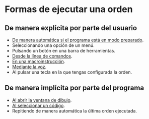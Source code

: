 # Formas de ejecutar una orden

## De manera explícita por parte del usuario

* [De manera automática si el programa está en modo preparado](/digi3d-net/referencia/ordenes/formas-de-ejecutar-una-orden/de-manera-automatica/).
* Seleccionando una opción de un menú.
* Pulsando un botón en una barra de herramientas.
* [Desde la línea de comandos](ejecutar-una-orden-desde-la-linea-de-comandos/).
* [En una macroinstrucción](ejecutar-una-orden-desde-la-linea-de-comandos/macroinstrucciones.md).
* [Mediante la voz](../../ventana-de-dibujo/variables/r/reconocer-voz.md).
* Al pulsar una tecla en la que tengas configurada la orden.

## De manera implícita por parte del programa

* [Al abrir la ventana de dibujo](al-abrir-una-ventana-de-dibujo.md).
* [Al seleccionar un código](/digi3d-net/referencia/ordenes/formas-de-ejecutar-una-orden/al-seleccionar-un-codigo.md).
* Repitiendo de manera automática la última orden ejecutada.

